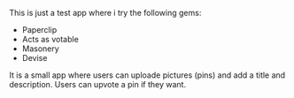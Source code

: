 This is just a test app where i try the following gems:
- Paperclip
- Acts as votable
- Masonery 
- Devise


It is a small app where users can uploade pictures (pins) and add a title and description.
Users can upvote a pin if they want.
